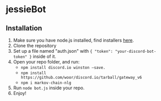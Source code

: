 # jessieBot
## Installation
1. Make sure you have node.js installed, find installers [here](https://nodejs.org/en/download).
2. Clone the repository
3. Set up a file named "auth.json" with ```{
    "token": "your-discord-bot-token"
}``` inside of it.
4. Open your repo folder, and run:
    - ```npm install discord.io winston –save.```
    - ```npm install https://github.com/woor/discord.io/tarball/gateway_v6```
    - ```npm i markov-chain-nlg```
5. Run ```node bot.js``` inside your repo.
6. Enjoy!
